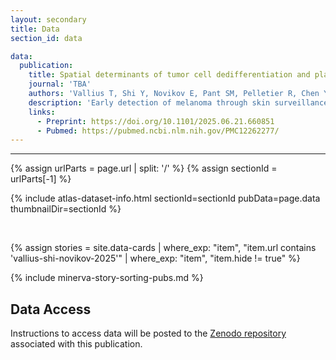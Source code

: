 ```yaml
---
layout: secondary
title: Data
section_id: data

data:
  publication:
    title: Spatial determinants of tumor cell dedifferentiation and plasticity in primary cutaneous melanoma
    journal: 'TBA'
    authors: 'Vallius T, Shi Y, Novikov E, Pant SM, Pelletier R, Chen YA, Tefft JB, Johnson AN, Maliga Z, Wan G, Murphy G, Santagata S, Semenov YR, Liu D, Lian CG, Sorger PK.'
    description: 'Early detection of melanoma through skin surveillance is critical for preventing metastatic progression. Primary cutaneous melanomas at early stage offer a unique opportunity to uncover fundamental mechanisms of tumor initiation, progression, and immune surveillance, but detailed spatial profiling of early disease remains limited. Here we integrate high-plex cyclic immunofluorescence (CyCIF) imaging, spatial transcriptomics, and conventional histology to identify factors associated with de-differentiation and dermal invasion in early-stage melanomas. We demonstrate a high level of variability from one primary cancer to the next, from one 100-300 cell microregion to the next within a single cancer, and from one cell to the next within a microregion. Intra-tumoral heterogeneity is influenced by local features of the microenvironment including proximity to T and myeloid cells and to perivascular environments. Thus, tumor plasticity and spatial heterogeneity arise early in melanoma development, potentially allowing for competition among multiple tumor states during the emergence of invasive disease.'
    links:
      - Preprint: https://doi.org/10.1101/2025.06.21.660851
      - Pubmed: https://pubmed.ncbi.nlm.nih.gov/PMC12262277/
---
```


---

{% assign urlParts = page.url | split: '/' %}
{% assign sectionId = urlParts[-1] %}

{% include atlas-dataset-info.html
    sectionId=sectionId
    pubData=page.data
    thumbnailDir=sectionId %}

<br>


{%
    assign stories = site.data-cards
    | where_exp: "item", "item.url contains 'vallius-shi-novikov-2025'"
    | where_exp: "item", "item.hide != true"
%}

{% include minerva-story-sorting-pubs.md %}

## Data Access
Instructions to access data will be posted to the [Zenodo repository](https://zenodo.org/records/10182505) associated with this publication.
